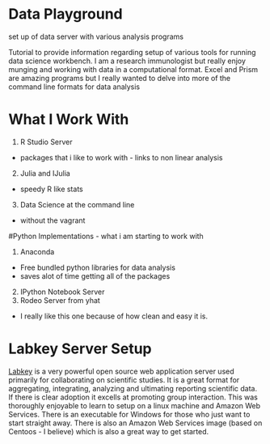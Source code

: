 # Data Playground
set up of data server with various analysis programs

Tutorial to provide information regarding setup of various tools for running data science workbench.  I am a research immunologist but really enjoy munging and working with data in a computational format.  Excel and Prism are amazing programs but I really wanted to delve into more of the command line formats for data analysis

# What I Work With
1. R Studio Server
  * packages that i like to work with - links to non linear analysis
2. Julia and IJulia
  * speedy R like stats
3. Data Science at the command line
  * without the vagrant

#Python Implementations - what i am starting to work with
1. Anaconda
  * Free bundled python libraries for data analysis
  * saves alot of time getting all of the packages
2. IPython Notebook Server
3. Rodeo Server from yhat
  * I really like this one because of how clean and easy it is.

# Labkey Server Setup

[Labkey](https://www.labkey.com "LABKEY") is a very powerful open source web application server used primarily for collaborating on scientific studies.  It is a great format for aggregating, integrating, analyzing and ultimating reporting scientific data.  If there is clear adoption it excells at promoting group interaction. This was thoroughly enjoyable to learn to setup on a linux machine and Amazon Web Services.  There is an executable for Windows for those who just want to start straight away.  There is also an Amazon Web Services image (based on Centoos - I believe) which is also a great way to get started.   
